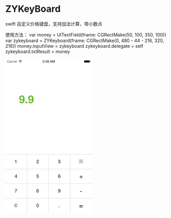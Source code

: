 ZYKeyBoard
==========

swift 自定义价格键盘，支持加法计算，带小数点

使用方法：
                var money =  UITextField(frame: CGRectMake(50, 100, 350, 100))
                var zykeyboard = ZYKeyboard(frame: CGRectMake(0,  480 - 44 - 216, 320, 216))
                money.inputView = zykeyboard
                zykeyboard.delegate = self
                zykeyboard.txtResult = money
        

![github](https://raw.githubusercontent.com/lizyyy/ZYKeyBoard/master/1.png "github")
